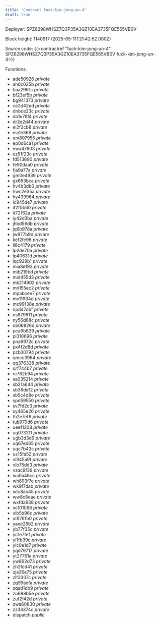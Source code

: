 ```yaml
---
title: "Contract fuck-kim-jong-un-4"
draft: true
---
```

Deployer: SPZ6298WHSZ7Q3P35A3GZ10EA3735FQE565VB0V


 



Block height: 1140917 (2025-05-11T21:42:52.000Z)

Source code: {{<contractref "fuck-kim-jong-un-4" SPZ6298WHSZ7Q3P35A3GZ10EA3735FQE565VB0V fuck-kim-jong-un-4>}}

Functions:

* ade50926 _private_
* ah0c025b _private_
* baa2961c _private_
* bf23ef5b _private_
* bg941373 _private_
* ce2d42ed _private_
* dnbce23c _private_
* do1e76f4 _private_
* dr2e2d44 _private_
* ei2f3cb8 _private_
* eia1e368 _private_
* em807955 _private_
* ep0d6ca1 _private_
* ewa47603 _private_
* ez51f23c _private_
* fd513690 _private_
* fe90daa0 _private_
* fja9a77a _private_
* gm0e4936 _private_
* gx653bca _private_
* hv4b3db0 _private_
* hwc2e35a _private_
* hy439964 _private_
* ic945de7 _private_
* if2f0b60 _private_
* it72162a _private_
* iy42d3ba _private_
* jhbd56db _private_
* jq6b978a _private_
* jw877b9d _private_
* kef2fe96 _private_
* li8c4179 _private_
* lp2de70a _private_
* lp40631d _private_
* lqc929b1 _private_
* mia8e193 _private_
* mib219bd _private_
* mid455d3 _private_
* mk214902 _private_
* mn155ec2 _private_
* mpabcee7 _private_
* mv11934d _private_
* mx99138e _private_
* npd47dbf _private_
* ns879611 _private_
* ny56d88c _private_
* ob0b826d _private_
* pca9b839 _private_
* pl310696 _private_
* pna9972c _private_
* px4f2d8d _private_
* pzb30794 _private_
* qmcc3964 _private_
* qq376338 _private_
* qrf744b7 _private_
* rc782b94 _private_
* sa035214 _private_
* sb21a644 _private_
* sb36def2 _private_
* sb5c4d8e _private_
* spd59550 _private_
* sv7fd2c3 _private_
* sy465e26 _private_
* th2e7ef6 _private_
* tub970d6 _private_
* ueef1208 _private_
* ug073211 _private_
* ugb3d3d9 _private_
* uq67ed65 _private_
* uqc7b43c _private_
* us15fa52 _private_
* vl945a9f _private_
* vlb75dd3 _private_
* vzac9f39 _private_
* wa0a46cc _private_
* wh893f7e _private_
* wk9f7dab _private_
* wtc8ab45 _private_
* ww8c8eae _private_
* wxfda938 _private_
* xc101096 _private_
* xlb5b96c _private_
* xt9761b0 _private_
* yaee25b2 _private_
* yb77f35c _private_
* yc1e7fef _private_
* yi1fb39c _private_
* ylc0e1d7 _private_
* yqd79717 _private_
* yt27761a _private_
* yw862d73 _private_
* zh2fcd41 _private_
* zja36e75 _private_
* zlf3307c _private_
* zq99aefa _private_
* zqad1db9 _private_
* zu698b5e _private_
* zuf2f42d _private_
* zwa60830 _private_
* zz36374c _private_
* dispatch _public_
